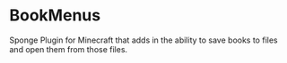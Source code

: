 # BookMenus
Sponge Plugin for Minecraft that adds in the ability to save books to files and open them from those files.
